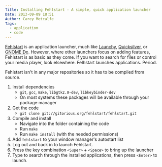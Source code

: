 ```yaml
---
Title: Installing Fehlstart - A simple, quick application launcher
Date: 2013-09-09 18:51
Author: Carey Metcalfe
Tags:
  - application
  - code
---
```


[Fehlstart][] is an application launcher, much like [Launchy][],
[Quicksilver][], or [GNOME Do][]. However, where other launchers focus
on adding features, Fehlstart is as basic as they come. If you want to
search for files or control your media player, look elsewhere. Felhstart
launches applications. Period.

Fehlstart isn't in any major repositories so it has to be compiled from
source.

1. Install dependencies
    - `git`, `gcc`, `make`, `libgtk2.0-dev`, `libkeybinder-dev`
    - On most systems these packages will be available through your package manager
2. Get the code
    - `git clone git://gitorious.org/fehlstart/fehlstart.git`
3. Compile and install
    - Navigate into the folder containing the code
    - Run `make`
    - Run `make install` (with the needed permissions)
4. Add `fehlstart` to your window manager's autostart list
5. Log out and back in to launch Fehlstart.
6. Press the key combination `<Super>` + `<Space>` to bring up the
   launcher
7. Type to search through the installed applications, then press
   `<Enter>` to launch.

  [Fehlstart]: https://gitorious.org/fehlstart
  [Launchy]: http://www.launchy.net/
  [Quicksilver]: http://qsapp.com/
  [GNOME Do]: http://do.cooperteam.net/
